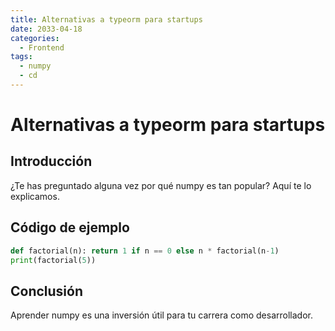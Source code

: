 ```yaml
---
title: Alternativas a typeorm para startups
date: 2033-04-18
categories:
  - Frontend
tags:
  - numpy
  - cd
---
```


# Alternativas a typeorm para startups

## Introducción

¿Te has preguntado alguna vez por qué numpy es tan popular? Aquí te lo explicamos.

## Código de ejemplo

```python
def factorial(n): return 1 if n == 0 else n * factorial(n-1)
print(factorial(5))
```

## Conclusión

Aprender numpy es una inversión útil para tu carrera como desarrollador.